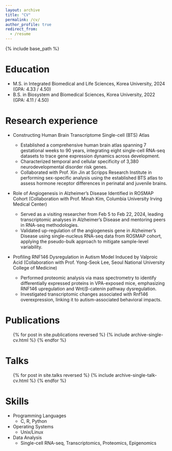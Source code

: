 ```yaml
---
layout: archive
title: "CV"
permalink: /cv/
author_profile: true
redirect_from:
  - /resume
---
```


{% include base_path %}

Education
======
* M.S. in Integrated Biomedical and Life Sciences, Korea University, 2024 (GPA: 4.33 / 4.50)
* B.S. in Biosystem and Biomedical Sciences, Korea University, 2022 (GPA: 4.11 / 4.50)

Research experience
======
* Constructing Human Brain Transcriptome Single-cell (BTS) Atlas
  * Established a comprehensive human brain atlas spanning 7 gestational weeks to 90 years, integrating eight single-cell RNA-seq datasets to trace gene expression dynamics across development.
  * Characterized temporal and cellular specificity of 3,380 neurodevelopmental disorder risk genes.
  * Collaborated with Prof. Xin Jin at Scripps Research Institute in performing sex-specific analysis using the established BTS atlas to assess hormone receptor differences in perinatal and juvenile brains.

* Role of Angiogenesis in Alzheimer’s Disease Identified in ROSMAP Cohort (Collaboration with Prof. Minah Kim, Columbia University Irving Medical Center)
  * Served as a visiting researcher from Feb 5 to Feb 22, 2024, leading transcriptomic analyses in Alzheimer’s Disease and mentoring peers in RNA-seq methodologies.
  * Validated up-regulation of the angiogenesis gene in Alzheimer’s Disease using single-nucleus RNA-seq data from ROSMAP cohort, applying the pseudo-bulk approach to mitigate sample-level variability.

* Profiling RNF146 Dysregulation in Autism Model Induced by Valproic Acid (Collaboration with Prof. Yong-Seok Lee, Seoul National University College of Medicine)
  * Performed proteomic analysis via mass spectrometry to identify differentially expressed proteins in VPA-exposed mice, emphasizing RNF146 upregulation and Wnt/β-catenin pathway dysregulation.
  * Investigated transcriptomic changes associated with Rnf146 overexpression, linking it to autism-associated behavioral impacts.

Publications
======
  <ul>{% for post in site.publications reversed %}
    {% include archive-single-cv.html %}
  {% endfor %}</ul>
  
Talks
======
  <ul>{% for post in site.talks reversed %}
    {% include archive-single-talk-cv.html  %}
  {% endfor %}</ul>
  
Skills
======
* Programming Languages
  * C, R, Python
* Operating Systems
  * Unix/Linux
* Data Analysis
  * Single-cell RNA-seq, Transcriptomics, Proteomics, Epigenomics

